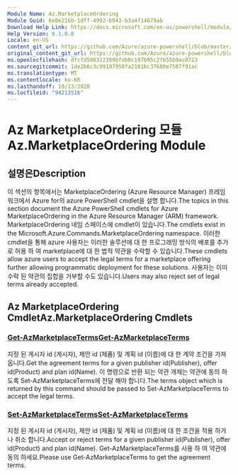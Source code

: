 ```yaml
---
Module Name: Az.MarketplaceOrdering
Module Guid: 6e0e216b-1dff-4992-b943-b3a4f14679ab
Download Help Link: https://docs.microsoft.com/en-us/powershell/module/az.marketplaceordering
Help Version: 0.1.0.0
Locale: en-US
content_git_url: https://github.com/Azure/azure-powershell/blob/master/src/MarketplaceOrdering/MarketplaceOrdering/help/Az.MarketplaceOrdering.md
original_content_git_url: https://github.com/Azure/azure-powershell/blob/master/src/MarketplaceOrdering/MarketplaceOrdering/help/Az.MarketplaceOrdering.md
ms.openlocfilehash: dfcfd580312209bfdb0c197b95c2f655b9ac0723
ms.sourcegitcommit: 1de2b6c3c99197958fa2101bc37680e7507f91ac
ms.translationtype: MT
ms.contentlocale: ko-KR
ms.lasthandoff: 10/13/2020
ms.locfileid: "94213516"
---
```

# <span data-ttu-id="e772e-101">Az MarketplaceOrdering 모듈</span><span class="sxs-lookup"><span data-stu-id="e772e-101">Az.MarketplaceOrdering Module</span></span>
## <span data-ttu-id="e772e-102">설명은</span><span class="sxs-lookup"><span data-stu-id="e772e-102">Description</span></span>
<span data-ttu-id="e772e-103">이 섹션의 항목에서는 MarketplaceOrdering (Azure Resource Manager) 프레임 워크에서 Azure for의 azure PowerShell cmdlet을 설명 합니다.</span><span class="sxs-lookup"><span data-stu-id="e772e-103">The topics in this section document the Azure PowerShell cmdlets for Azure MarketplaceOrdering in the Azure Resource Manager (ARM) framework.</span></span> <span data-ttu-id="e772e-104">MarketplaceOrdering 네임 스페이스에 cmdlet이 있습니다.</span><span class="sxs-lookup"><span data-stu-id="e772e-104">The cmdlets exist in the Microsoft.Azure.Commands.MarketplaceOrdering namespace.</span></span> <span data-ttu-id="e772e-105">이러한 cmdlet을 통해 azure 사용자는 이러한 솔루션에 대 한 프로그래밍 방식의 배포를 추가로 허용 하 여 marketplace에 대 한 법적 약관을 수락할 수 있습니다.</span><span class="sxs-lookup"><span data-stu-id="e772e-105">These cmdlets allow azure users to accept the legal terms for a marketplace offering further allowing programmatic deployment for these solutions.</span></span> <span data-ttu-id="e772e-106">사용자는 이미 수락 된 약관의 집합을 거부할 수도 있습니다.</span><span class="sxs-lookup"><span data-stu-id="e772e-106">Users may also reject set of legal terms already accepted.</span></span>

## <span data-ttu-id="e772e-107">Az MarketplaceOrdering Cmdlet</span><span class="sxs-lookup"><span data-stu-id="e772e-107">Az.MarketplaceOrdering Cmdlets</span></span>
### [<span data-ttu-id="e772e-108">Get-AzMarketplaceTerms</span><span class="sxs-lookup"><span data-stu-id="e772e-108">Get-AzMarketplaceTerms</span></span>](Get-AzMarketplaceTerms.md)
<span data-ttu-id="e772e-109">지정 된 게시자 id (게시자), 제안 id (제품) 및 계획 id (이름)에 대 한 계약 조건을 가져옵니다.</span><span class="sxs-lookup"><span data-stu-id="e772e-109">Get the agreement terms for a given publisher id(Publisher), offer id(Product) and plan id(Name).</span></span> <span data-ttu-id="e772e-110">이 명령으로 반환 되는 약관 개체는 약관에 동의 하도록 Set-AzMarketplaceTerms에 전달 해야 합니다.</span><span class="sxs-lookup"><span data-stu-id="e772e-110">The terms object which is returned by this command should be passed to Set-AzMarketplaceTerms to accept the legal terms.</span></span>

### [<span data-ttu-id="e772e-111">Set-AzMarketplaceTerms</span><span class="sxs-lookup"><span data-stu-id="e772e-111">Set-AzMarketplaceTerms</span></span>](Set-AzMarketplaceTerms.md)
<span data-ttu-id="e772e-112">지정 된 게시자 id (게시자), 제안 id (제품) 및 계획 id (이름)에 대 한 조건을 적용 하거나 취소 합니다.</span><span class="sxs-lookup"><span data-stu-id="e772e-112">Accept or reject terms for a given publisher id(Publisher), offer id(Product) and plan id(Name).</span></span> <span data-ttu-id="e772e-113">Get-AzMarketplaceTerms를 사용 하 여 약관에 동의 하세요.</span><span class="sxs-lookup"><span data-stu-id="e772e-113">Please use Get-AzMarketplaceTerms to get the agreement terms.</span></span>

